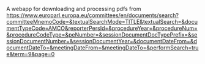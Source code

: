 A webapp for downloading and processing pdfs from https://www.europarl.europa.eu/committees/en/documents/search?committeeMnemoCode=&textualSearchMode=TITLE&textualSearch=&documentTypeCode=AMCO&reporterPersId=&procedureYear=&procedureNum=&procedureCodeType=&peNumber=&sessionDocumentDocTypePrefix=&sessionDocumentNumber=&sessionDocumentYear=&documentDateFrom=&documentDateTo=&meetingDateFrom=&meetingDateTo=&performSearch=true&term=9&page=0

